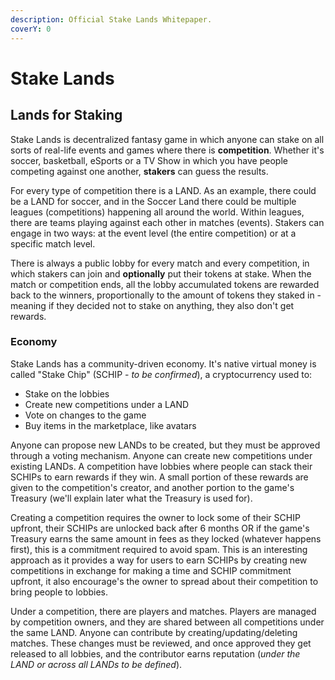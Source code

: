 ```yaml
---
description: Official Stake Lands Whitepaper.
coverY: 0
---
```


# Stake Lands

## Lands for Staking

Stake Lands is decentralized fantasy game in which anyone can stake on all sorts of real-life events and games where there is **competition**. Whether it's soccer, basketball, eSports or a TV Show in which you have people competing against one another, **stakers** can guess the results.

For every type of competition there is a LAND. As an example, there could be a LAND for soccer, and in the Soccer Land there could be multiple leagues (competitions) happening all around the world. Within leagues, there are teams playing against each other in matches (events). Stakers can engage in two ways: at the event level (the entire competition) or at a specific match level.

There is always a public lobby for every match and every competition, in which stakers can join and **optionally** put their tokens at stake. When the match or competition ends, all the lobby accumulated tokens are rewarded back to the winners, proportionally to the amount of tokens they staked in - meaning if they decided not to stake on anything, they also don't get rewards.

### Economy

Stake Lands has a community-driven economy. It's native virtual money is called "Stake Chip" (SCHIP - _to be confirmed_), a cryptocurrency used to:

* Stake on the lobbies
* Create new competitions under a LAND
* Vote on changes to the game
* Buy items in the marketplace, like avatars

Anyone can propose new LANDs to be created, but they must be approved through a voting mechanism. Anyone can create new competitions under existing LANDs. A competition have lobbies where people can stack their SCHIPs to earn rewards if they win. A small portion of these rewards are given to the competition's creator, and another portion to the game's Treasury (we'll explain later what the Treasury is used for).

Creating a competition requires the owner to lock some of their SCHIP upfront, their SCHIPs are unlocked back after 6 months OR if the game's Treasury earns the same amount in fees as they locked (whatever happens first), this is a commitment required to avoid spam. This is an interesting approach as it provides a way for users to earn SCHIPs by creating new competitions in exchange for making a time and SCHIP commitment upfront, it also encourage's the owner to spread about their competition to bring people to lobbies.

Under a competition, there are players and matches. Players are managed by competition owners, and they are shared between all competitions under the same LAND. Anyone can contribute by creating/updating/deleting matches. These changes must be reviewed, and once approved they get released to all lobbies, and the contributor earns reputation (_under the LAND or across all LANDs to be defined_).
